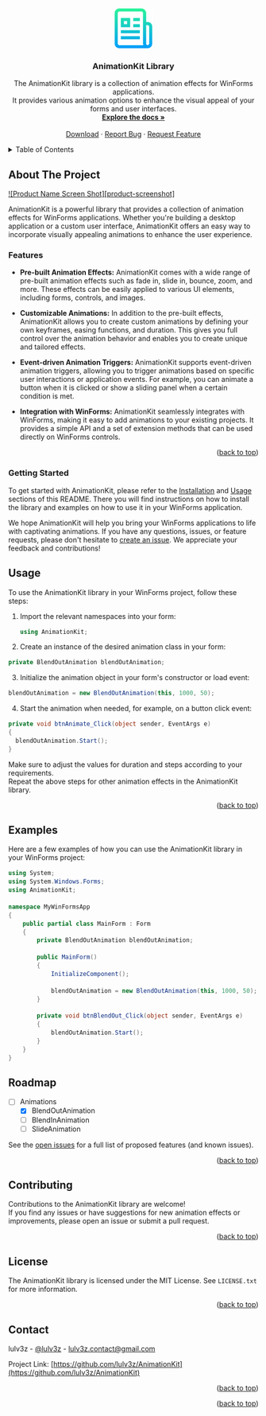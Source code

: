 
<a name="readme-top"></a>

<!-- PROJECT LOGO -->
<br />
<div align="center">
  <a href="https://github.com/github_username/repo_name">
    <img src="images/logo.png" alt="Logo" width="80" height="80">
  </a>

<h3 align="center">AnimationKit Library</h3>

  <p align="center">
    The AnimationKit library is a collection of animation effects for WinForms applications. <br>
    It provides various animation options to enhance the visual appeal of your forms and user interfaces.
    <br />
    <a href="https://github.com/lulv3z/AnimationKit"><strong>Explore the docs »</strong></a>
    <br />
    <br />
    <a href="https://github.com/github_username/repo_name">Download</a>
    ·
    <a href="https://github.com/github_username/repo_name/issues">Report Bug</a>
    ·
    <a href="https://github.com/github_username/repo_name/issues">Request Feature</a>
  </p>
</div>



<!-- TABLE OF CONTENTS -->
<details>
  <summary>Table of Contents</summary>
  <ol>
    <li>
      <a href="#about-the-project">About The Project</a>
      <ul>
        <li><a href="#features">Features</a></li>
      </ul>
    </li>
    <li>
      <a href="#getting-started">Getting Started</a>
      <ul>
        <li><a href="#prerequisites">Prerequisites</a></li>
        <li><a href="#installation">Installation</a></li>
      </ul>
    </li>
    <li><a href="#usage">Usage</a></li>
    <li><a href="#roadmap">Roadmap</a></li>
    <li><a href="#contributing">Contributing</a></li>
    <li><a href="#license">License</a></li>
    <li><a href="#contact">Contact</a></li>
    <li><a href="#acknowledgments">Acknowledgments</a></li>
  </ol>
</details>



<!-- ABOUT THE PROJECT -->
## About The Project

[![Product Name Screen Shot][product-screenshot]](https://example.com)

AnimationKit is a powerful library that provides a collection of animation effects for WinForms applications. Whether you're building a desktop application or a custom user interface, AnimationKit offers an easy way to incorporate visually appealing animations to enhance the user experience.

### Features

- **Pre-built Animation Effects:** AnimationKit comes with a wide range of pre-built animation effects such as fade in, slide in, bounce, zoom, and more. These effects can be easily applied to various UI elements, including forms, controls, and images.

- **Customizable Animations:** In addition to the pre-built effects, AnimationKit allows you to create custom animations by defining your own keyframes, easing functions, and duration. This gives you full control over the animation behavior and enables you to create unique and tailored effects.

- **Event-driven Animation Triggers:** AnimationKit supports event-driven animation triggers, allowing you to trigger animations based on specific user interactions or application events. For example, you can animate a button when it is clicked or show a sliding panel when a certain condition is met.

- **Integration with WinForms:** AnimationKit seamlessly integrates with WinForms, making it easy to add animations to your existing projects. It provides a simple API and a set of extension methods that can be used directly on WinForms controls.
<p align="right">(<a href="#readme-top">back to top</a>)</p>


<!-- GETTING STARTED -->
### Getting Started

To get started with AnimationKit, please refer to the [Installation](#installation) and [Usage](#usage) sections of this README. There you will find instructions on how to install the library and examples on how to use it in your WinForms application.

We hope AnimationKit will help you bring your WinForms applications to life with captivating animations. If you have any questions, issues, or feature requests, please don't hesitate to [create an issue](https://github.com/glulv3z/AnimationKit/issues). We appreciate your feedback and contributions!


<!-- USAGE EXAMPLES -->
## Usage

To use the AnimationKit library in your WinForms project, follow these steps:

1. Import the relevant namespaces into your form:
   ```csharp
   using AnimationKit;
   ```
   
2. Create an instance of the desired animation class in your form:
  ```csharp
  private BlendOutAnimation blendOutAnimation;
  ```
  
3. Initialize the animation object in your form's constructor or load event:
  ```csharp
  blendOutAnimation = new BlendOutAnimation(this, 1000, 50);
  ```
  
4. Start the animation when needed, for example, on a button click event:
  ```csharp
  private void btnAnimate_Click(object sender, EventArgs e)
  {
    blendOutAnimation.Start();
  }
  ```
  
Make sure to adjust the values for duration and steps according to your requirements. <br>
Repeat the above steps for other animation effects in the AnimationKit library.
   
<p align="right">(<a href="#readme-top">back to top</a>)</p>

<!-- Examples -->
## Examples
Here are a few examples of how you can use the AnimationKit library in your WinForms project:
```csharp
using System;
using System.Windows.Forms;
using AnimationKit;

namespace MyWinFormsApp
{
    public partial class MainForm : Form
    {
        private BlendOutAnimation blendOutAnimation;

        public MainForm()
        {
            InitializeComponent();

            blendOutAnimation = new BlendOutAnimation(this, 1000, 50);
        }

        private void btnBlendOut_Click(object sender, EventArgs e)
        {
            blendOutAnimation.Start();
        }
    }
}

```

<!-- ROADMAP -->
## Roadmap

- [ ] Animations
    - [X] BlendOutAnimation
    - [ ] BlendInAnimation
    - [ ] SlideAnimation

See the [open issues](https://github.com/lulv3z/AnimationKit/issues) for a full list of proposed features (and known issues).

<p align="right">(<a href="#readme-top">back to top</a>)</p>



<!-- CONTRIBUTING -->
## Contributing

Contributions to the AnimationKit library are welcome! <br>
If you find any issues or have suggestions for new animation effects or improvements, please open an issue or submit a pull request.

<p align="right">(<a href="#readme-top">back to top</a>)</p>



<!-- LICENSE -->
## License

The AnimationKit library is licensed under the MIT License. See `LICENSE.txt` for more information.

<p align="right">(<a href="#readme-top">back to top</a>)</p>



<!-- CONTACT -->
## Contact

lulv3z - [@lulv3z](https://twitter.com/lulv3z) - lulv3z.contact@gmail.com

Project Link: [https://github.com/lulv3z/AnimationKit](https://github.com/lulv3z/AnimationKit)

<p align="right">(<a href="#readme-top">back to top</a>)</p>


<p align="right">(<a href="#readme-top">back to top</a>)</p>
